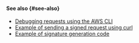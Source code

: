 #### See also {#see-also}

* [Debugging requests using the AWS CLI](../../storage/s3/signing-requests.md#debugging)
* [Example of sending a signed request using curl](../../storage/api-ref/authentication.md#s3-api-example)
* [Example of signature generation code](../../storage/concepts/pre-signed-urls.md#code-examples)
